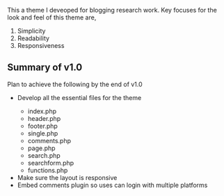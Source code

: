 This a theme I deveoped for blogging research work. Key focuses for the look and feel of this theme are,
<ol> 
<li>Simplicity</li>
<li>Readability</li>
<li>Responsiveness</li>
</ol>

<h2>Summary of v1.0</h2>
Plan to achieve the following by the end of v1.0
<ul>
<li>Develop all the essential files for the theme</li>
<ul>
<li>index.php</li>
<li>header.php</li>
<li>footer.php</li>
<li>single.php</li>
<li>comments.php</li>
<li>page.php</li>
<li>search.php</li>
<li>searchform.php</li>
<li>functions.php</li>
</ul>
<li>Make sure the layout is responsive</li>
<li>Embed comments plugin so uses can login with multiple platforms</li>

</ul>

